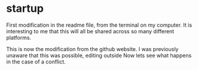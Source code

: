 # startup

First modification in the readme file, from the terminal on my computer. It is interesting to me that this will all be shared across so many different
platforms.

This is now the modification from the github website. I was previously unaware that this was possible, editing outside Now lets see what happens in the case of a conflict.
